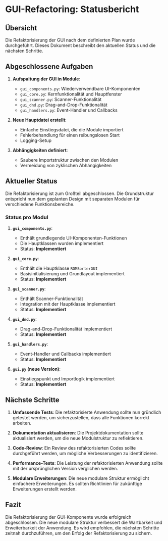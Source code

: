 # GUI-Refactoring: Statusbericht

## Übersicht

Die Refaktorisierung der GUI nach dem definierten Plan wurde durchgeführt. Dieses Dokument beschreibt den aktuellen Status und die nächsten Schritte.

## Abgeschlossene Aufgaben

1. **Aufspaltung der GUI in Module**:
   - `gui_components.py`: Wiederverwendbare UI-Komponenten
   - `gui_core.py`: Kernfunktionalität und Hauptfenster
   - `gui_scanner.py`: Scanner-Funktionalität
   - `gui_dnd.py`: Drag-and-Drop-Funktionalität
   - `gui_handlers.py`: Event-Handler und Callbacks

2. **Neue Hauptdatei erstellt**:
   - Einfache Einstiegsdatei, die die Module importiert
   - Fehlerbehandlung für einen reibungslosen Start
   - Logging-Setup

3. **Abhängigkeiten definiert**:
   - Saubere Importstruktur zwischen den Modulen
   - Vermeidung von zyklischen Abhängigkeiten

## Aktueller Status

Die Refaktorisierung ist zum Großteil abgeschlossen. Die Grundstruktur entspricht nun dem geplanten Design mit separaten Modulen für verschiedene Funktionsbereiche.

### Status pro Modul

1. **`gui_components.py`**:
   - Enthält grundlegende UI-Komponenten-Funktionen
   - Die Hauptklassen wurden implementiert
   - Status: **Implementiert**

2. **`gui_core.py`**:
   - Enthält die Hauptklasse `ROMSorterGUI`
   - Basisinitialisierung und Grundlayout implementiert
   - Status: **Implementiert**

3. **`gui_scanner.py`**:
   - Enthält Scanner-Funktionalität
   - Integration mit der Hauptklasse implementiert
   - Status: **Implementiert**

4. **`gui_dnd.py`**:
   - Drag-and-Drop-Funktionalität implementiert
   - Status: **Implementiert**

5. **`gui_handlers.py`**:
   - Event-Handler und Callbacks implementiert
   - Status: **Implementiert**

6. **`gui.py` (neue Version)**:
   - Einstiegspunkt und Importlogik implementiert
   - Status: **Implementiert**

## Nächste Schritte

1. **Umfassende Tests**: Die refaktorisierte Anwendung sollte nun gründlich getestet werden, um sicherzustellen, dass alle Funktionen korrekt arbeiten.

2. **Dokumentation aktualisieren**: Die Projektdokumentation sollte aktualisiert werden, um die neue Modulstruktur zu reflektieren.

3. **Code-Review**: Ein Review des refaktorisierten Codes sollte durchgeführt werden, um mögliche Verbesserungen zu identifizieren.

4. **Performance-Tests**: Die Leistung der refaktorisierten Anwendung sollte mit der ursprünglichen Version verglichen werden.

5. **Modulare Erweiterungen**: Die neue modulare Struktur ermöglicht einfachere Erweiterungen. Es sollten Richtlinien für zukünftige Erweiterungen erstellt werden.

## Fazit

Die Refaktorisierung der GUI-Komponente wurde erfolgreich abgeschlossen. Die neue modulare Struktur verbessert die Wartbarkeit und Erweiterbarkeit der Anwendung. Es wird empfohlen, die nächsten Schritte zeitnah durchzuführen, um den Erfolg der Refaktorisierung zu sichern.
